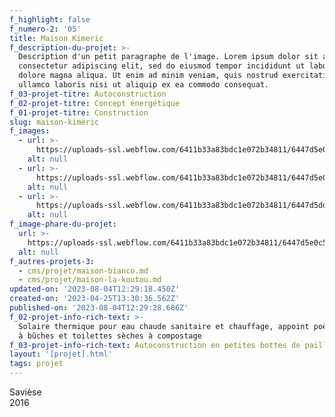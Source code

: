 ```yaml
---
f_highlight: false
f_numero-2: '05'
title: Maison Kimeric
f_description-du-projet: >-
  Description d'un petit paragraphe de l'image. Lorem ipsum dolor sit amet,
  consectetur adipiscing elit, sed do eiusmod tempor incididunt ut labore et
  dolore magna aliqua. Ut enim ad minim veniam, quis nostrud exercitation
  ullamco laboris nisi ut aliquip ex ea commodo consequat.
f_03-projet-titre: Autoconstruction
f_02-projet-titre: Concept énergétique
f_01-projet-titre: Construction
slug: maison-kimeric
f_images:
  - url: >-
      https://uploads-ssl.webflow.com/6411b33a83bdc1e072b34811/6447d5e0d1227f0eea54cb04_DSC_1391.jpg
    alt: null
  - url: >-
      https://uploads-ssl.webflow.com/6411b33a83bdc1e072b34811/6447d5e0c5521456e8d6dd35_DSC_1393.jpg
    alt: null
  - url: >-
      https://uploads-ssl.webflow.com/6411b33a83bdc1e072b34811/6447d5dd523892e91d556c09_DSC_1397.jpg
    alt: null
f_image-phare-du-projet:
  url: >-
    https://uploads-ssl.webflow.com/6411b33a83bdc1e072b34811/6447d5e0c5521456e8d6dd35_DSC_1393.jpg
  alt: null
f_autres-projets-3:
  - cms/projet/maison-bianco.md
  - cms/projet/maison-la-koutou.md
updated-on: '2023-08-04T12:29:18.450Z'
created-on: '2023-04-25T13:30:36.562Z'
published-on: '2023-08-04T12:29:28.686Z'
f_02-projet-info-rich-text: >-
  Solaire thermique pour eau chaude sanitaire et chauffage, appoint poêle hydrau
  à bûches et toilettes sèches à compostage
f_03-projet-info-rich-text: Autoconstruction en petites bottes de paille de la région
layout: '[projet].html'
tags: projet
---
```


Savièse  
2016

